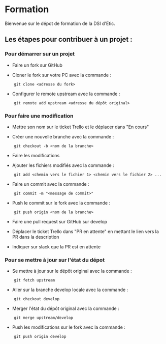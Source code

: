 # Formation

Bienvenue sur le dépot de formation de la DSI d'Etic.


## Les étapes pour contribuer à un projet :

### Pour démarrer sur un projet

- Faire un fork sur GitHub

- Cloner le fork sur votre PC avec la commande :
```
	git clone <adresse du fork>
```

- Configurer le remote upstream avec la commande :
```
	git remote add upstream <adresse du dépôt original>
```


### Pour faire une modification

- Mettre son nom sur le ticket Trello et le déplacer dans "En cours"

- Créer une nouvelle branche avec la commande :
```
	git checkout -b <nom de la branche>
```

- Faire les modifications

- Ajouter les fichiers modifiés avec la commande :
```
	git add <chemin vers le fichier 1> <chemin vers le fichier 2> ...
```

- Faire un commit avec la commande :
```
	git commit -m "<message de commit>"
```

- Push le commit sur le fork avec la commande :
```
	git push origin <nom de la branche>
```

- Faire une pull request sur GitHub sur develop

- Déplacer le ticket Trello dans "PR en attente" en mettant le lien vers la PR dans la description

- Indiquer sur slack que la PR est en attente


### Pour se mettre à jour sur l'état du dépot

- Se mettre à jour sur le dépôt original avec la commande :
```
	git fetch upstream
```

- Aller sur la branche develop locale avec la commande :
```
	git checkout develop
```

- Merger l'état du dépôt original avec la commande :
```
	git merge upstream/develop
```

- Push les modifications sur le fork avec la commande :
```
	git push origin develop
```



